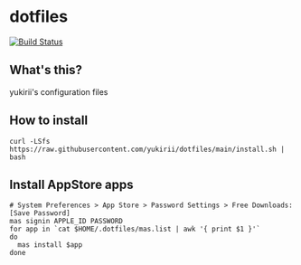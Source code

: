 # dotfiles

[![Build Status](https://travis-ci.org/yukirii/dotfiles.svg?branch=main)](https://travis-ci.org/yukirii/dotfiles)

## What's this?
yukirii's configuration files

## How to install

```
curl -LSfs https://raw.githubusercontent.com/yukirii/dotfiles/main/install.sh | bash
```

## Install AppStore apps

```
# System Preferences > App Store > Password Settings > Free Downloads: [Save Password]
mas signin APPLE_ID PASSWORD
for app in `cat $HOME/.dotfiles/mas.list | awk '{ print $1 }'`
do
  mas install $app
done
```
